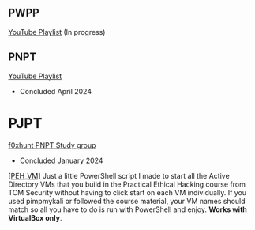 ## PWPP
[YouTube Playlist](https://www.youtube.com/playlist?list=PLbO7BO6s8Uuk28ZUwt_hbRcvZopZsn2WX)
(In progress)

## PNPT
[YouTube Playlist](https://www.youtube.com/watch?v=OZAqS6Tlb1I&list=PLbO7BO6s8UulWDfmLddfzvbL0SexsZEcy)
- Concluded April 2024

# PJPT
[f0xhunt PNPT Study group](https://www.youtube.com/watch?v=kfaZIZM_4Kc&list=PLbO7BO6s8UumifHrJkgeNCzYpxGfk_k8F)
- Concluded January 2024

[[PEH_VM]](https://github.com/b1g-b33f/Study-Groups/blob/main/PEH_vm.ps1)
Just a little PowerShell script I made to start all the Active Directory VMs that you build in the Practical Ethical Hacking course from TCM Security without having to click start on each VM individually. If you used pimpmykali or followed the course material, your VM names should match so all you have to do is run with PowerShell and enjoy. **Works with VirtualBox only**.
